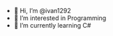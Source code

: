 - 👋 Hi, I’m @ivan1292
- 👀 I’m interested in Programming
- 🌱 I’m currently learning C#

<!---
ivan1292/ivan1292 is a ✨ special ✨ repository because its `README.md` (this file) appears on your GitHub profile.
You can click the Preview link to take a look at your changes.
--->
